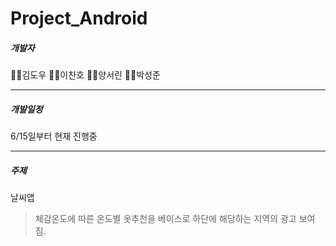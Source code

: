 # Project_Android

##### 개발자

🙋‍♂️김도우 🙋‍♂️이찬호 🙋‍♀️양서린 🙋‍♂️박성준

----

##### 개발일정

6/15일부터 현재 진행중

------------------------------------------

##### 주제

날씨앱

> 체감온도에 따른 온도별 옷추천을 베이스로 하단에 해당하는 지역의 광고 보여짐.

